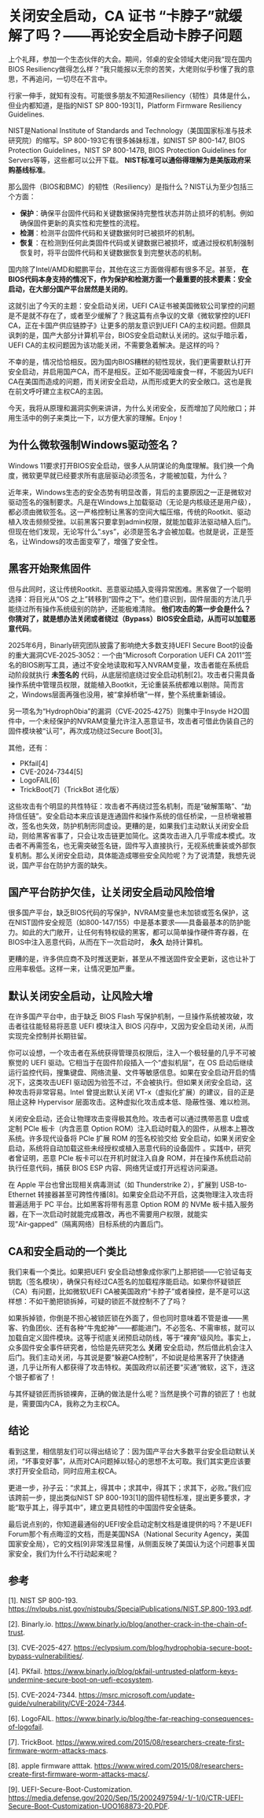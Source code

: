 
# 关闭安全启动，CA 证书 “卡脖子”就缓解了吗？——再论安全启动卡脖子问题​

上个礼拜，参加一个生态伙伴的大会。期间，邻桌的安全领域大佬问我“现在国内BIOS Resiliency做得怎么样？”我只能报以无奈的苦笑，大佬则似乎秒懂了我的意思，不再追问，一切尽在不言中。

行家一伸手，就知有没有。可能很多朋友不知道Resiliency（韧性）具体是什么，但业内都知道，是指的NIST SP 800-193[1]，Platform Firmware Resiliency Guidelines.

NIST是National Institute of Standards and Technology（美国国家标准与技术研究院）的缩写。SP 800-193它有很多姊妹标准，如NIST SP 800-147, BIOS Protection Guidelines，NIST SP 800-147B, BIOS Protection Guidelines for Servers等等，这些都可以公开下载。 **NIST标准可以通俗得理解为是美版政府采购基线标准**。

那么固件（BIOS和BMC）的韧性（Resiliency）是指什么？NIST认为至少包括三个方面：

- **保护**：确保平台固件代码和关键数据保持完整性状态并防止损坏的机制。例如确保固件更新的真实性和完整性的流程。
- **检测**：检测平台固件代码和关键数据何时已被损坏的机制。
- **恢复**：在检测到任何此类固件代码或关键数据已被损坏，或通过授权机制强制恢复时，将平台固件代码和关键数据恢复到完整状态的机制。

国内除了Intel/AMD和鲲鹏平台，其他在这三方面做得都有很多不足。甚至， **在BIOS代码本身支持的情况下，作为保护和检测方面一个最重要的技术要素：安全启动，在大部分国产平台居然是关闭的**。

这就引出了今天的主题：安全启动关闭，UEFI CA证书被美国微软公司掌控的问题是不是就不存在了，或者至少缓解了？我这篇有点争议的文章《微软掌控的UEFI CA，正在卡国产供应链脖子》让更多的朋友意识到UEFI CA的主权问题。但颇具讽刺的是，国产大部分计算机平台，BIOS安全启动默认关闭的。这似乎暗示着，UEFI CA的主权问题因为该功能关闭，不需要急着解决。是这样的吗？

不幸的是，情况恰恰相反。因为国内BIOS糟糕的韧性现状，我们更需要默认打开安全启动，并启用国产CA，而不是相反。正如不能因噎废食一样，不能因为UEFI CA在美国而造成的问题，而关闭安全启动，从而形成更大的安全敞口。这也是我在前文呼吁建立主权CA的主因。

今天，我将从原理和漏洞实例来讲讲，为什么关闭安全，反而增加了风险敞口；并用生活中的例子来类比一下，以方便大家的理解。Enjoy！

## 为什么微软强制Windows驱动签名？

Windows 11要求打开BIOS安全启动，很多人从阴谋论的角度理解。我们换一个角度，微软更早就已经要求所有底层驱动必须签名，才能被加载，为什么？

近年来，Windows生态的安全态势有明显改善，背后的主要原因之一正是微软对驱动签名的强制要求。凡是在Windows上加载驱动（无论是内核级还是用户级），都必须由微软签名。这一严格控制让黑客的空间大幅压缩，传统的Rootkit、驱动植入攻击频频受挫。以前黑客只要拿到admin权限，就能加载非法驱动植入后门。但现在他们发现，无论写什么“.sys”，必须是签名才会被加载。也就是说，正是签名，让Windows的攻击面变窄了，增强了安全性。

## 黑客开始聚焦固件

但与此同时，这让传统Rootkit、恶意驱动插入变得异常困难。黑客做了一个聪明选择：将目光从“OS 之上”转移到“固件之下”。他们意识到，固件层面的方法几乎能绕过所有操作系统级别的防护，还能极难清除。 **他们攻击的第一步会是什么？你猜对了，就是想办法关闭或者绕过（Bypass）BIOS安全启动，从而可以加载恶意代码**。

2025年6月，Binarly研究团队披露了影响绝大多数支持UEFI Secure Boot的设备的重大漏洞CVE‑2025‑3052：一个由“Microsoft Corporation UEFI CA 2011”签名的BIOS刷写工具，通过不安全地读取和写入NVRAM变量，攻击者能在系统启动阶段就执行 **未签名的** 代码，从底层彻底绕过安全启动机制[2]。攻击者只需具备操作系统中管理员权限，就能植入Bootkit，无论重装系统都难以剔除。简而言之，Windows层面再强也没用，被“拿掉桥墩”一样，整个系统重新铺设。

另一项名为“Hydroph0bia”的漏洞（CVE‑2025‑4275）则集中于Insyde H2O固件中，一个未经保护的NVRAM变量允许注入恶意证书，攻击者可借此伪装自己的固件模块被“认可”，再次成功绕过Secure Boot[3]。

其他，还有：

- PKfail[4]
- CVE-2024-7344[5]
- LogoFAIL[6]
- TrickBoot[7]（TrickBot 进化版）

这些攻击有个明显的共性特征：攻击者不再绕过签名机制，而是“破解策略”、“劫持信任链”。安全启动本来应该是连通固件和操作系统的信任桥梁，一旦桥墩被篡改，签名也失效，防护机制形同虚设。更糟的是，如果我们主动默认关闭安全启动，则给黑客省事了，只会让攻击链更加简化。这类攻击进入几乎零成本模式。攻击者不再需签名，也无需突破签名链，固件写入直接执行，无视系统重装或外部恢复机制。那么关闭安全启动，具体能造成哪些安全风险呢？为了说清楚，我想先说说，国产平台在防护方面的缺失。

## 国产平台防护欠佳，让关闭安全启动风险倍增

很多国产平台，缺乏BIOS代码的写保护，NVRAM变量也未加锁或签名保护，这在NIST固件安全规范（如800-147/155）中是基本要求——具备最基本的防护能力。如此的大门敞开，让任何有特权级的黑客，都可以简单操作硬件寄存器，在BIOS中注入恶意代码，从而在下一次启动时， **永久** 劫持计算机。

更糟的是，许多供应商不及时推送更新，甚至从不推送固件安全更新，这也让补丁应用率极低。这样一来，让情况更加严重。

## 默认关闭安全启动，让风险大增

在许多国产平台中，由于缺乏 BIOS Flash 写保护机制，一旦操作系统被攻破，攻击者往往能轻易将恶意 UEFI 模块注入 BIOS 闪存中，又因为安全启动关闭，从而实现完全控制并长期驻留。

你可以设想，一个攻击者在系统获得管理员权限后，注入一个极轻量的几乎不可被察觉的 UEFI 驱动。它相当于在固件阶段插入一个“虚拟机层”，在 OS 启动后继续运行监控代码，搜集键盘、网络流量、文件等敏感信息。如果在安全启动开启的情况下，这类攻击UEFI 驱动因为验签不过，不会被执行。但如果关闭安全启动，这种攻击将非常容易。Intel 曾提出默认关闭 VT-x（虚拟化扩展）的建议，目的正是阻止这种 Hypervisor 层面攻击。这种虚拟化攻击成本低、隐蔽性强、难以检测。

关闭安全启动，还会让物理攻击变得极其危险。攻击者可以通过携带恶意 U盘或定制 PCIe 板卡（内含恶意 Option ROM）注入启动时载入的固件，从根本上篡改系统。许多现代设备将 PCIe 扩展 ROM 的签名校验交给 安全启动，如果关闭安全启动，系统将自动加载这些未经授权或植入恶意代码的设备固件 。实践中，研究者曾证明，恶意 PCIe 板卡可以在开机时就注入自身 ROM，并在操作系统启动前执行任意代码，捕获 BIOS ESP 内容、网络凭证或打开远程访问渠道。

在 Apple 平台也曾出现相关病毒测试（如 Thunderstrike 2），扩展到 USB-to-Ethernet 转接器甚至可跨性传播[8]。如果安全启动不开启，这类物理注入攻击将普遍适用于 PC 平台。比如黑客将带有恶意 Option ROM 的 NVMe 板卡插入服务器，在下一次启动时就能完成篡改，再也不需要用户权限，就能实现“Air‑gapped”（隔离网络）目标系统的内置后门。

## CA和安全启动的一个类比

我们来看一个类比。如果把UEFI 安全启动想象成你家门上那把锁——它验证每支钥匙（签名模块），确保只有经过CA签名的加载程序能启动。如果你怀疑锁匠（CA）有问题，比如微软UEFI CA被美国政府“卡脖子”或者操控，是不是可以这样想：不如干脆把锁拆掉，可疑的锁匠不就控制不了了吗？

如果拆掉锁，你倒是不担心被锁匠锁在外面了，但也同时意味着不管是谁——黑客、钓鱼团伙、还有各种“牛鬼蛇神”——都能进门。不必签名、不需审核，就可以加载自定义固件模块。这等于彻底关闭预启动防线，等于“裸奔”级风险。事实上，众多固件安全事件研究者，恰恰是先研究怎么 **关闭** 安全启动，然后借此机会注入后门。我们主动关闭，与其说是要“躲避CA控制”，不如说是给黑客开了快捷通道，几乎让所有人都获得了攻击特权。美国政府以前还要“买通”微软，这下，连这个银子都省了！

与其怀疑锁匠而拆锁裸奔，正确的做法是什么呢？当然是换个可靠的锁匠了！也就是，需要国内CA，我称之为主权CA。

## 结论

看到这里，相信朋友们可以得出结论了：因为国产平台大多数平台安全启动默认关闭，“坏事变好事”，从而对CA问题掉以轻心的思想不太可取。我们其实更应该要求打开安全启动，同时应用主权CA。

更进一步，孙子云：“求其上，得其中；求其中，得其下；求其下，必败。”我们应该跨前一步，提出类似NIST SP 800-193[1]的固件韧性标准，提出更多要求，才能“取乎其上，得乎其中”，建立更具韧性的中国固件安全链条。

最后说点别的，你知道最通俗的UEFI安全启动定制文档是谁提供的吗？不是UEFI Forum那个有点晦涩的文档，而是美国NSA（National Security Agency，美国国家安全局），它的文档[9]非常浅显易懂，从侧面反映了美国认为这个问题事关国家安全，我们为什么不行动起来呢？

## 参考

[1]. NIST SP 800-193. https://nvlpubs.nist.gov/nistpubs/SpecialPublications/NIST.SP.800-193.pdf.

[2]. Binarly.io. https://www.binarly.io/blog/another-crack-in-the-chain-of-trust.

[3]. CVE-2025-427. https://eclypsium.com/blog/hydrophobia-secure-boot-bypass-vulnerabilities/.

[4]. PKfail. https://www.binarly.io/blog/pkfail-untrusted-platform-keys-undermine-secure-boot-on-uefi-ecosystem.

[5]. CVE-2024-7344. https://msrc.microsoft.com/update-guide/vulnerability/CVE-2024-7344.

[6]. LogoFAIL. https://www.binarly.io/blog/the-far-reaching-consequences-of-logofail.

[7]. TrickBoot. https://www.wired.com/2015/08/researchers-create-first-firmware-worm-attacks-macs.

[8]. apple firmware atttak. https://www.wired.com/2015/08/researchers-create-first-firmware-worm-attacks-macs/.

[9]. UEFI-Secure-Boot-Customization. https://media.defense.gov/2020/Sep/15/2002497594/-1/-1/0/CTR-UEFI-Secure-Boot-Customization-UOO168873-20.PDF.